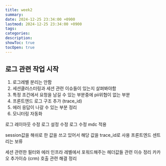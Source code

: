 ```yaml
---
title: week2
summary: 
date: 2024-12-25 23:34:00 +0900
lastmod: 2024-12-25 23:34:00 +0900
tags: 
categories: 
description: 
showToc: true
tocOpen: true
---
```


## 로그 관련 작업 시작

1. 로그레벨 분리는 안함
2. 세션클러스터링과 세션 관련 이슈들이 있는지 살펴봐야함
3. 특정 조건에서 요청을 남길 수 있는 부분중에 pii위협이 없는 부분
4. 프론트엔드 로그 구조 추가 (trace_id)
5. 에러 응답이 나갈 수 있는 부분 정리
6. 모니터링 자동화



로그 레이아웃 수정
로그 설정 수정
로그 수정
mdc 적용

session값을 해쉬로 한 값을 쓰고 있어서 해당 값을 trace_id로 사용
프론트엔드 센트리는 보류

세션 관련한 필터와 에러
인프라 레벨에서 포워드해주는 헤더값들 관련 이슈 정리
카카오 추가이슈 (crm) 호출 관련 해결 정리
